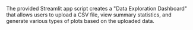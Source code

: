 The provided Streamlit app script creates a "Data Exploration Dashboard" that allows users to upload a CSV file, view summary statistics, and generate various types of plots based on the uploaded data. 
